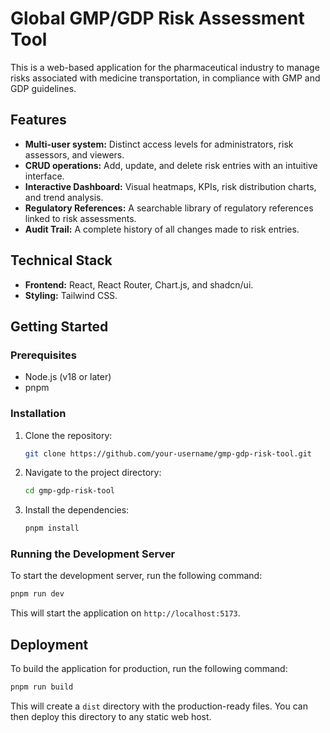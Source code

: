 # Global GMP/GDP Risk Assessment Tool

This is a web-based application for the pharmaceutical industry to manage risks associated with medicine transportation, in compliance with GMP and GDP guidelines.

## Features

- **Multi-user system:** Distinct access levels for administrators, risk assessors, and viewers.
- **CRUD operations:** Add, update, and delete risk entries with an intuitive interface.
- **Interactive Dashboard:** Visual heatmaps, KPIs, risk distribution charts, and trend analysis.
- **Regulatory References:** A searchable library of regulatory references linked to risk assessments.
- **Audit Trail:** A complete history of all changes made to risk entries.

## Technical Stack

- **Frontend:** React, React Router, Chart.js, and shadcn/ui.
- **Styling:** Tailwind CSS.

## Getting Started

### Prerequisites

- Node.js (v18 or later)
- pnpm

### Installation

1. Clone the repository:
   ```bash
   git clone https://github.com/your-username/gmp-gdp-risk-tool.git
   ```
2. Navigate to the project directory:
   ```bash
   cd gmp-gdp-risk-tool
   ```
3. Install the dependencies:
   ```bash
   pnpm install
   ```

### Running the Development Server

To start the development server, run the following command:

```bash
pnpm run dev
```

This will start the application on `http://localhost:5173`.

## Deployment

To build the application for production, run the following command:

```bash
pnpm run build
```

This will create a `dist` directory with the production-ready files. You can then deploy this directory to any static web host.

